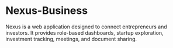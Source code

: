 # Nexus-Business
Nexus is a web application designed to connect entrepreneurs and investors. It provides role-based dashboards, startup exploration, investment tracking, meetings, and document sharing.
